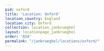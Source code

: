 ```yaml
---
pid: oxford
title: 'Location: Oxford'
location_country: England
location_city: Oxford
collection: location_janbrueghel
layout: locationpage_janbrueghel
order: '024'
permalink: "/janbrueghel/locations/oxford/"
---
```

